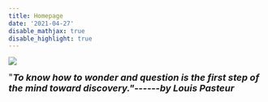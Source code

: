 ```yaml
---
title: Homepage
date: '2021-04-27'
disable_mathjax: true
disable_highlight: true
---
```




![](/images/tree.jpg)

<font size=4>"***To know how to wonder and question is the first step of the mind toward discovery."------by Louis Pasteur***</font>

